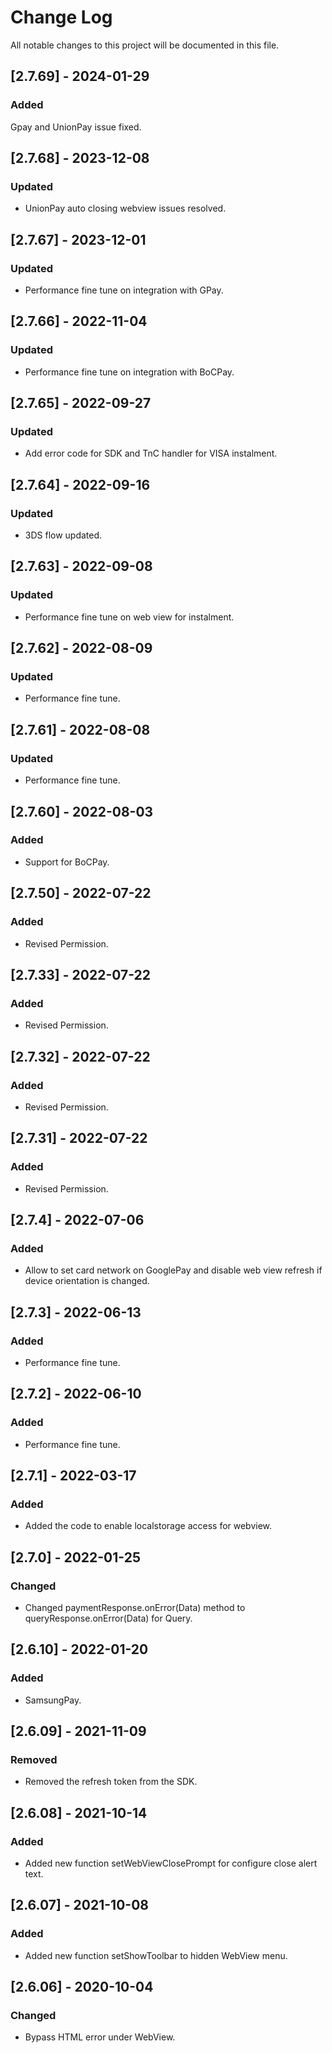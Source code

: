 
# Change Log
All notable changes to this project will be documented in this file.


## [2.7.69] - 2024-01-29

### Added
Gpay and UnionPay issue fixed.


## [2.7.68] - 2023-12-08
 
### Updated

- UnionPay auto closing webview issues resolved.


## [2.7.67] - 2023-12-01
 
### Updated

- Performance fine tune on integration with GPay.


## [2.7.66] - 2022-11-04
 
### Updated

- Performance fine tune on integration with BoCPay.

## [2.7.65] - 2022-09-27
 
### Updated

- Add error code for SDK and TnC handler for VISA instalment.

## [2.7.64] - 2022-09-16
 
### Updated

- 3DS flow updated.

## [2.7.63] - 2022-09-08
 
### Updated

- Performance fine tune on web view for instalment.

## [2.7.62] - 2022-08-09
 
### Updated

- Performance fine tune.

## [2.7.61] - 2022-08-08
 
### Updated

- Performance fine tune.

## [2.7.60] - 2022-08-03
 
### Added

- Support for BoCPay.

## [2.7.50] - 2022-07-22
 
### Added

- Revised Permission.

## [2.7.33] - 2022-07-22
 
### Added

- Revised Permission.

## [2.7.32] - 2022-07-22
 
### Added

- Revised Permission.

## [2.7.31] - 2022-07-22
 
### Added

- Revised Permission.

## [2.7.4] - 2022-07-06
 
### Added

- Allow to set card network on GooglePay and disable web view refresh if device orientation is changed. 

## [2.7.3] - 2022-06-13
 
### Added

- Performance fine tune. 


## [2.7.2] - 2022-06-10
 
### Added

- Performance fine tune. 


## [2.7.1] - 2022-03-17
 
### Added

- Added the code to enable localstorage access for webview. 


## [2.7.0] - 2022-01-25
 
### Changed

- Changed paymentResponse.onError(Data) method to queryResponse.onError(Data) for Query. 


## [2.6.10] - 2022-01-20
 
### Added

- SamsungPay. 


## [2.6.09] - 2021-11-09
 
### Removed

- Removed the refresh token from the SDK. 



## [2.6.08] - 2021-10-14
 
### Added

- Added new function setWebViewClosePrompt for configure close alert text.



## [2.6.07] - 2021-10-08
 
### Added

- Added new function setShowToolbar to hidden WebView menu.



## [2.6.06] - 2020-10-04

### Changed

- Bypass HTML error under WebView.


